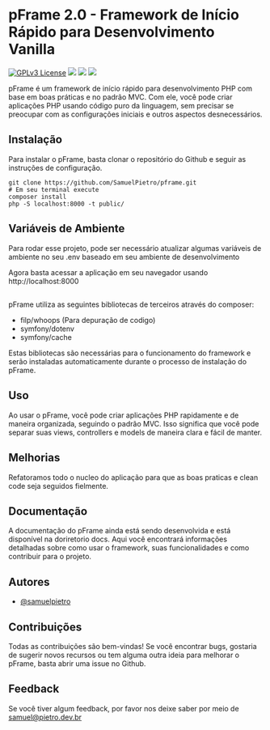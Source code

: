 # pFrame 2.0 - Framework de Início Rápido para Desenvolvimento Vanilla
[![GPLv3 License](https://img.shields.io/badge/License-GPL%20v3-yellow.svg)](https://opensource.org/licenses/)
![](https://img.shields.io/github/tag/SamuelPietro/pframe)
![](https://img.shields.io/github/release/SamuelPietro/pframe)
![](https://img.shields.io/github/issues/SamuelPietro/pframe)


pFrame é um framework de início rápido para desenvolvimento PHP com base em boas práticas e no padrão MVC. Com ele, você pode criar aplicações PHP usando código puro da linguagem, sem precisar se preocupar com as configurações iniciais e outros aspectos desnecessários.

## Instalação
Para instalar o pFrame, basta clonar o repositório do Github e seguir as instruções de configuração.

    git clone https://github.com/SamuelPietro/pframe.git
    # Em seu terminal execute
    composer install
    php -S localhost:8000 -t public/

## Variáveis de Ambiente

Para rodar esse projeto, pode ser necessário atualizar algumas variáveis de ambiente no seu .env baseado em seu ambiente de desenvolvimento

Agora basta acessar a aplicação em seu navegador usando http://localhost:8000

## 
pFrame utiliza as seguintes bibliotecas de terceiros através do composer:

- filp/whoops (Para depuração de codigo)
- symfony/dotenv 
- symfony/cache

Estas bibliotecas são necessárias para o funcionamento do framework e serão instaladas automaticamente durante o processo de instalação do pFrame.

## Uso
Ao usar o pFrame, você pode criar aplicações PHP rapidamente e de maneira organizada, seguindo o padrão MVC. Isso significa que você pode separar suas views, controllers e models de maneira clara e fácil de manter.


## Melhorias

Refatoramos todo o nucleo do aplicação para que as boas praticas e clean code seja seguidos fielmente.

## Documentação
A documentação do pFrame ainda está sendo desenvolvida e está disponível na doriretorio docs. Aqui você encontrará informações detalhadas sobre como usar o framework, suas funcionalidades e como contribuir para o projeto.

## Autores

- [@samuelpietro](https://www.github.com/samuelpietro)

## Contribuições
Todas as contribuições são bem-vindas! Se você encontrar bugs, gostaria de sugerir novos recursos ou tem alguma outra ideia para melhorar o pFrame, basta abrir uma issue no Github.


## Feedback

Se você tiver algum feedback, por favor nos deixe saber por meio de samuel@pietro.dev.br
